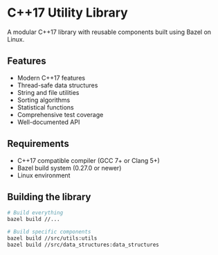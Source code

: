 # C++17 Utility Library

A modular C++17 library with reusable components built using Bazel on Linux.

## Features

- Modern C++17 features
- Thread-safe data structures
- String and file utilities
- Sorting algorithms
- Statistical functions
- Comprehensive test coverage
- Well-documented API

## Requirements

- C++17 compatible compiler (GCC 7+ or Clang 5+)
- Bazel build system (0.27.0 or newer)
- Linux environment

## Building the library

```bash
# Build everything
bazel build //...

# Build specific components
bazel build //src/utils:utils
bazel build //src/data_structures:data_structures
